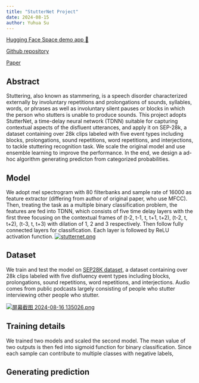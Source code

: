 ```yaml
---
title: "StutterNet Project"
date: 2024-08-15
author: Yuhua Su
---
```


[Hugging Face Space demo app 🤗 ](https://huggingface.co/spaces/huazai676/StutterRecognition)

[Github repository](https://github.com/huazai6161/EC523-Final-Project)

[Paper](https://arxiv.org/abs/2105.05599)

## Abstract

Stuttering, also known as stammering, is a speech disorder characterized externally by involuntary repetitions and prolongations of sounds, syllables, words, or phrases as well as involuntary silent pauses or blocks in which the person who stutters is unable to produce sounds. This project adopts StutterNet, a time-delay neural network (TDNN) suitable for capturing contextual aspects of the disfluent utterances, and apply it on SEP-28k, a dataset containing over 28k clips labeled with five event types including blocks, prolongations, sound repetitions, word repetitions, and interjections, to tackle stuttering recognition task. We scale the original model and use ensemble learning to improve the performance. In the end, we design a ad-hoc algorithm generating predicton from categorized probabilities.

## Model

We adopt mel spectrogram with 80 filterbanks and sample rate of 16000 as feature extractor (differing from author of original paper, who use MFCC). Then, treating the task as a multiple binary classification problem, the features are fed into TDNN, which consists of five time delay layers with the first three focusing on the contextual frames of (t-2, t-1, t, t+1, t+2), (t-2, t, t+2), (t-3, t, t+3) with dilation of 1, 2 and 3 respectively. Then follow fully connected layers for classification. Each layer is followed by ReLU activation function.
[![stutternet.png](https://imgos.cn/2024/08/16/66bee4a535ec8.png)](https://imgos.cn/2024/08/16/66bee4a535ec8.png)

## Dataset

We train and test the model on [SEP28K dataset](https://github.com/apple/ml-stuttering-events-dataset/), a dataset containing over 28k clips labeled with five disfluency event types including blocks, prolongations, sound repetitions, word repetitions, and interjections. Audio comes from public podcasts largely consisting of people who stutter interviewing other people who stutter.

[![屏幕截图 2024-08-16 135026.png](https://imgos.cn/2024/08/16/66bee7b042553.png)](https://imgos.cn/2024/08/16/66bee7b042553.png)

## Training details

We trained two models and scaled the second model. The mean value of two outputs is then fed into sigmoid function for binary classification. Since each sample can contribute to multiple classes with negative labels, 

## Generating prediction
